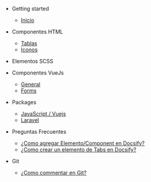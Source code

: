 - Getting started
    * [Inicio](/)

- Componentes HTML
    - [Tablas](components-html/table.md)
    - [Iconos](components-html/icons.md)

- Elementos SCSS

- Componentes VueJs
    - [General](components-vuejs/general.md)
    - [Forms](components-vuejs/forms.md)

- Packages
    - [JavaScript / Vuejs](packages/javascript.md)
    - [Laravel](packages/laravel.md)

- Preguntas Frecuentes
    - [¿Como agregar Elemento/Component en Docsify?](faq/add-elements.md)
    - [¿Como crear un elemento de Tabs en Docsify?](faq/tabs-elements.md)

- Git
    - [¿Como commentar en Git?](git/how-commit.md)
    
